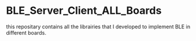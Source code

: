# BLE_Server_Client_ALL_Boards
this repositary contains all the librairies that I developed to implement BLE in different boards.
